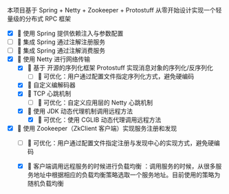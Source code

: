 
本项目基于 Spring + Netty + Zookeeper + Protostuff 从零开始设计实现一个轻量级的分布式 RPC 框架

- [x] 🍎 使用 Spring 提供依赖注入与参数配置
- [ ] 🍎 集成 Spring 通过注解注册服务
- [ ] 🍎 集成 Spring 通过注解消费服务
- [x] 🍎 使用 Netty 进行网络传输
  - [x] 🍑 基于 开源的序列化框架 Protostuff 实现消息对象的序列化/反序列化
    - [ ] 🍋 可优化：用户通过配置文件指定序列化方式，避免硬编码
  - [x] 🍑 自定义编解码器
  - [x] 🍑 TCP 心跳机制
    - [ ] 🍋 可优化：自定义应用层的 Netty 心跳机制
  - [x] 🍑 使用 JDK 动态代理机制调用远程方法
    - [x] 🍋 可优化：使用 CGLIB 动态代理调用远程方法
- [x] 🍎 使用 Zookeeper（ZkClient 客户端）实现服务注册和发现
  - [ ] 🍋 可优化：用户通过配置文件指定注册与发现中心的实现方式，避免硬编码
  - [x] 🍑 客户端调用远程服务的时候进行负载均衡 ：调用服务的时候，从很多服务地址中根据相应的负载均衡策略选取一个服务地址。目前使用的策略为随机负载均衡

